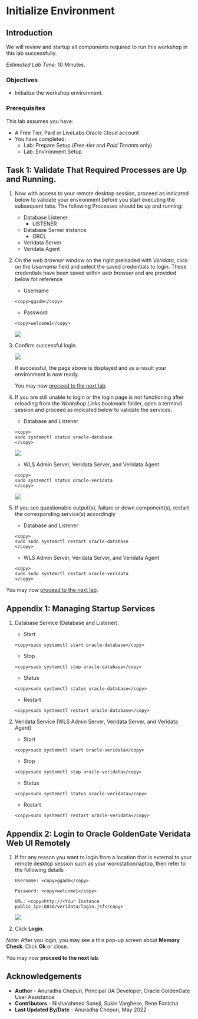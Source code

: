 # Initialize Environment

## Introduction

We will review and startup all components required to run this workshop in this lab successfully.

*Estimated Lab Time:* 10 Minutes.

### Objectives
- Initialize the workshop environment.

### Prerequisites
This lab assumes you have:
- A Free Tier, Paid or LiveLabs Oracle Cloud account
- You have completed:
    - Lab: Prepare Setup (*Free-tier* and *Paid Tenants* only)
    - Lab: Environment Setup

## Task 1: Validate That Required Processes are Up and Running.
1. Now with access to your remote desktop session, proceed as indicated below to validate your environment before you start executing the subsequent labs. The following Processes should be up and running:

    - Database Listener
        - LISTENER
    - Database Server instance
        - ORCL
    - Veridata Server
    - Veridata Agent

2. On the *web browser* window on the right preloaded with *Veridata*, click on the *Username* field and select the saved credentials to login. These credentials have been saved within *web browser* and are provided below for reference

    - Username

    ```
    <copy>ggadm</copy>
    ```

    - Password

    ```
    <copy>welcome1</copy>
    ```

    ![](images/veridata-login.png " ")

3. Confirm successful login.

    ![](images/veridata-landing.png " ")

    If successful, the page above is displayed and as a result your environment is now ready.  

    You may now [proceed to the next lab](#next).

4. If you are still unable to login or the login page is not functioning after reloading from the *Workshop Links* bookmark folder, open a terminal session and proceed as indicated below to validate the services.

    - Database and Listener

    ```
    <copy>
    sudo systemctl status oracle-database
    </copy>
    ```

    ![](images/db-service-status.png " ")

    - WLS Admin Server, Veridata Server, and Veridata Agent

    ```
    <copy>
    sudo systemctl status oracle-veridata
    </copy>
    ```

    ![](images/veridata-service-status.png " ")

5. If you see questionable output(s), failure or down component(s), restart the corresponding service(s) accordingly

    - Database and Listener

    ```
    <copy>
    sudo sudo systemctl restart oracle-database
    </copy>
    ```

    - WLS Admin Server, Veridata Server, and Veridata Agent

    ```
    <copy>
    sudo sudo systemctl restart oracle-veridata
    </copy>
    ```

You may now [proceed to the next lab](#next).

## Appendix 1: Managing Startup Services

1. Database Service (Database and Listener).

    - Start

    ```
    <copy>sudo systemctl start oracle-database</copy>
    ```

    - Stop

    ```
    <copy>sudo systemctl stop oracle-database</copy>
    ```

    - Status

    ```
    <copy>sudo systemctl status oracle-database</copy>
    ```

    - Restart

    ```
    <copy>sudo systemctl restart oracle-database</copy>
    ```

2. Veridata Service (WLS Admin Server, Veridata Server, and Veridata Agent)

    - Start

    ```
    <copy>sudo systemctl start oracle-veridata</copy>
    ```

    - Stop

    ```
    <copy>sudo systemctl stop oracle-veridata</copy>
    ```

    - Status

    ```
    <copy>sudo systemctl status oracle-veridata</copy>
    ```

    - Restart

    ```
    <copy>sudo systemctl restart oracle-veridata</copy>
    ```

## Appendix 2: Login to Oracle GoldenGate Veridata Web UI Remotely

1. If for any reason you want to login from a location that is external to your remote desktop session such as your workstation/laptop, then refer to the following details

    ```
    Username: <copy>ggadm</copy>
    ```

    ```
    Password: <copy>welcome1</copy>
    ```


    ```
    URL: <copy>http://<Your Instance public_ip>:8830/veridata/login.jsf</copy>
    ```

    ![](./images/veridata-login-external.png " ")

2. Click **Login**.

*Note*: After you login, you may see a this pop-up screen about **Memory Check**. Click **Ok** or close.

You may now **proceed to the next lab**.

## Acknowledgements
* **Author** - Anuradha Chepuri, Principal UA Developer, Oracle GoldenGate User Assistance
* **Contributors** -  Nisharahmed Soneji, Sukin Varghese, Rene Fontcha
* **Last Updated By/Date** - Anuradha Chepuri, May 2022
